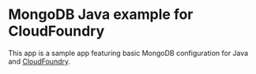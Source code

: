 # MongoDB Java example for CloudFoundry

This app is a sample app featuring basic MongoDB configuration for Java and [CloudFoundry](http://cloudfoundry.com).
